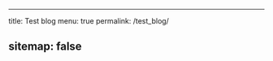 
---
<!-- # file: !test_blog.md -->
title: Test blog
menu: true
permalink: /test_blog/
<!-- /my-blog/ -->
sitemap: false
---